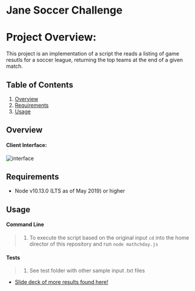 # Jane Soccer Challenge

# Project Overview:

This project is an implementation of a script the reads a listing of game resutls for a soccer league, returning the top teams at the end of a given match.

## Table of Contents

1. [Overview](#overview)
1. [Requirements](#requirements)
1. [Usage](#usage)

## Overview

#### Client Interface:

![interface](https://media.giphy.com/media/XaSVOo0BD0sivemH2X/giphy.gif)

## Requirements

- Node v10.13.0 (LTS as of May 2019) or higher

## Usage

#### Command Line 

> 1. To execute the script based on the original input `cd` into the home director of this repository and run  `node mathchday.js`

#### Tests

> 1. See test folder with other sample input .txt files 

- [Slide deck of more results found here!]()

